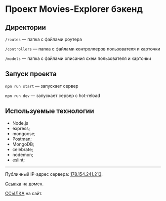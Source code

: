 # Проект Movies-Explorer бэкенд

## Директории

`/routes` — папка с файлами роутера

`/controllers` — папка с файлами контроллеров пользователя и карточки

`/models` — папка с файлами описания схем пользователя и карточки

## Запуск проекта

`npm run start` — запускает сервер

`npm run dev` — запускает сервер с hot-reload

## Используемые технологии

- Node.js
- express;
- mongoose;
- Postman;
- MongoDB;
- celebrate;
- nodemon;
- eslint;

---

Публичный IP-адрес сервера: [178.154.241.213](https://178.154.241.213/ "https://178.154.241.213/").

[Ссылка](https://api.movies-explorer-roman.nomoredomains.icu/ "Movie-Explorer бэкенд") на домен.

[ССЫЛКА](https://movies-explorer-roman.nomoredomains.icu/ "Сайт Movies-Explorer") на сайт.
